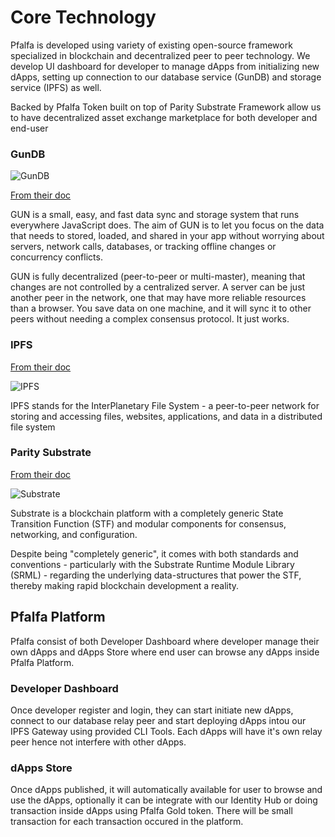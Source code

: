 # Core Technology

Pfalfa is developed using variety of existing open-source framework specialized in blockchain and decentralized peer to peer technology. We develop UI dashboard for developer to manage dApps from initializing new dApps, setting up connection to our database service (GunDB) and storage service (IPFS) as well.

Backed by Pfalfa Token built on top of Parity Substrate Framework allow us to have decentralized asset exchange marketplace for both developer and end-user

### GunDB

![GunDB](https://camo.githubusercontent.com/36a3253e47dad84b51c325ef5c2b532916a016e1/68747470733a2f2f636c6475702e636f6d2f5445793979476834356c2e737667 "GunDB Logo")

[From their doc](https://gun.eco/docs/Introduction)

GUN is a small, easy, and fast data sync and storage system that runs everywhere JavaScript does. The aim of GUN is to let you focus on the data that needs to stored, loaded, and shared in your app without worrying about servers, network calls, databases, or tracking offline changes or concurrency conflicts.

GUN is fully decentralized (peer-to-peer or multi-master), meaning that changes are not controlled by a centralized server. A server can be just another peer in the network, one that may have more reliable resources than a browser. You save data on one machine, and it will sync it to other peers without needing a complex consensus protocol. It just works.

### IPFS

[From their doc](https://docs.ipfs.io/introduction/)

![IPFS](https://steemitimages.com/p/5ShzsKnKF7vqAUfn3oKdyUKZJrgk43A2Ca64gND96PuSQjo8U4hZ6ZGwHJQDBhUeBGK1zsaYUdGaXK1AnQZnU6nKCvT8L8yVxVxbAHFQas8kvYycRQeyRqkgY5wLpBrbLD61eFcvuuC5V544gKA82wRg?format=match&mode=fit "IPFS Logo")



IPFS stands for the InterPlanetary File System - a peer-to-peer network for storing and accessing files, websites, applications, and data in a distributed file system

### Parity Substrate

[From their doc](https://substrate.dev/docs/en/overview/)

![Substrate](https://s3.amazonaws.com/media-p.slid.es/uploads/351278/images/5425886/logo-parity-substrate-4.svg "Substrate Logo")

Substrate is a blockchain platform with a completely generic State Transition Function (STF) and modular components for consensus, networking, and configuration.

Despite being "completely generic", it comes with both standards and conventions - particularly with the Substrate Runtime Module Library (SRML) - regarding the underlying data-structures that power the STF, thereby making rapid blockchain development a reality.

## Pfalfa Platform 

Pfalfa consist of both Developer Dashboard where developer manage their own dApps and dApps Store where end user can browse any dApps inside Pfalfa Platform.

### Developer Dashboard

Once developer register and login, they can start initiate new dApps, connect to our database relay peer and start deploying dApps intou our IPFS Gateway using provided CLI Tools. Each dApps will have it's own relay peer hence not interfere with other dApps.

### dApps Store

Once dApps published, it will automatically available for user to browse and use the dApps, optionally it can be integrate with our Identity Hub or doing transaction inside dApps using Pfalfa Gold token. There will be small transaction for each transaction occured in the platform. 